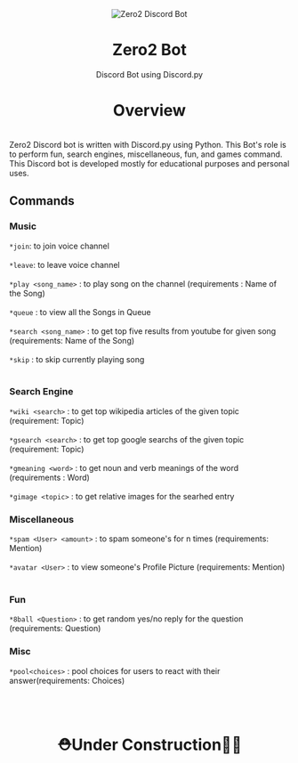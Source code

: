 <center><img src="https://images.hdqwalls.com/wallpapers/darling-in-the-franx-p6.jpg" alt = "Zero2 Discord Bot"></img></center>

<h1 align="center"> Zero2 Bot</h1>
<p align ="center">Discord Bot using Discord.py</p>

<h1 align="center">Overview</h1>
<br>
Zero2 Discord bot is written with Discord.py using Python. This Bot's role is to perform fun, search engines, miscellaneous, fun, and games command. This Discord bot is developed mostly for educational purposes and personal uses. 

## Commands
### Music
`*join`: to join voice channel
<br>
<br>
`*leave`: to leave voice channel
<br>
<br>
`*play <song_name>` : to play song on the channel (requirements : Name of the Song)
<br>
<br>
`*queue` : to view all the Songs in Queue
<br>
<br>
`*search <song_name>` : to get top five results from youtube for given song (requirements: Name of the Song)
<br>
<br>
`*skip` : to skip currently playing song
<br>
<br>

### Search Engine
`*wiki <search>` : to get top wikipedia articles of the given topic (requirement: Topic)
<br>
<br>
`*gsearch <search>` : to get top google searchs of the given topic (requirement: Topic)
<br>
<br>
`*gmeaning <word>` : to get noun and verb meanings of the word (requirements : Word)
<br>
<br>
`*gimage <topic>` : to get relative images for the searhed entry
### Miscellaneous
`*spam <User> <amount>` : to spam someone's for n times (requirements: Mention)
<br>
<br>
`*avatar <User>` : to view someone's Profile Picture (requirements: Mention)
<br>
<br>

### Fun
`*8ball <Question>` : to get random yes/no reply for the question (requirements: Question)

### Misc
`*pool<choices>` : pool choices for users to react with their answer(requirements: Choices)

<br>
<br>
<h1 align ="center">⛑Under Construction🦺🧱</h1>
